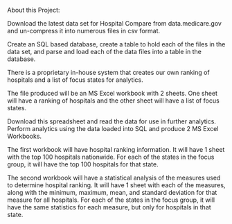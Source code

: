 About this Project:

Download the latest data set for Hospital Compare from data.medicare.gov and un-compress it into numerous files in csv format.

Create an SQL based database, create a table to hold each of the files in the data set, and parse and load each of the data files into a table in the database. 

There is a proprietary in-house system that creates our own ranking of hospitals and a list of focus states for analytics. 

The file produced will be an MS Excel workbook with 2 sheets.
One sheet will have a ranking of hospitals and the other sheet will have a list of focus states. 

Download this spreadsheet and read the data for use in further analytics.
Perform analytics using the data loaded into SQL and produce 2 MS Excel Workbooks.

The first workbook will have hospital ranking information. It will have 1 sheet with the top 100 hospitals nationwide. 
For each of the states in the focus group, it will have the top 100 hospitals for that state.

The second workbook will have a statistical analysis of the measures used to determine hospital ranking. 
It will have 1 sheet with each of the measures, along with the minimum, maximum, mean, and standard deviation for that measure for all hospitals. 
For each of the states in the focus group, it will have the same statistics for each measure, but only for hospitals in that state.